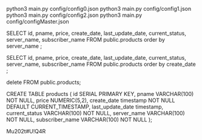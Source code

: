python3 main.py config/config0.json
python3 main.py config/config1.json
python3 main.py config/config2.json
python3 main.py config/configMaster.json

SELECT id, pname, price, create_date, last_update_date, current_status, server_name, subscriber_name
FROM public.products order by server_name ;

SELECT id, pname, price, create_date, last_update_date, current_status, server_name, subscriber_name
FROM public.products order by create_date ;


delete  FROM public.products;

CREATE TABLE products (
    id SERIAL PRIMARY KEY,
    pname VARCHAR(100) NOT NULL,
    price NUMERIC(5,2),
    create_date timestamp NOT NULL DEFAULT CURRENT_TIMESTAMP,
    last_update_date timestamp,
    current_status VARCHAR(100) NOT NULL,
    server_name VARCHAR(100) NOT NULL,
    subscriber_name VARCHAR(100) NOT NULL 
);

Mu202t#U!Q4R